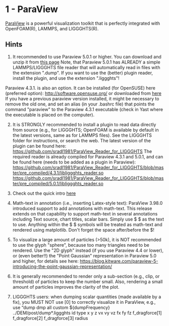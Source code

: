 
1 - ParaView
=========================

[ParaView](https://en.wikipedia.org/wiki/ParaView) is a powerful visualization toolkit that is perfectly integrated with OpenFOAM(R), LAMMPS, and LIGGGHTS(R).


Hints
----------------------------
1) It recommended to use Paraview 5.0.1 or higher. You can download and unzip it from [this page](http://www.paraview.org/download/)
Note, that Paraview 5.0.1 has ALREADY a simple LAMMPS/LIGGGHTS file reader that will automatically read in files with the extension ".dump". If you want to use the (better) plugin reader, install the plugin, and use the extension ".liggghts"!

Paraview 4.3.1. is also an option. It can be installed (for OpenSUSE) here (preferred option):
http://software.opensuse.org/
or downloaded from [here](http://www.paraview.org/)
If you have a previous paraview version installed, it might be necessary to remove the old one, and set an alias (in your .bashrc file) that points the command "paraview" to the Paraview 4.3.1 executable (check in Yast where the executable is placed on the computer).

2) It is STRONGLY recommended to install a plugin to read data directly from source (e.g., for LIGGGHTS; OpenFOAM is available by default in the latest versions, same as for LAMMPS files). See the LIGGGHTS folder for instructions, or search the web.
The latest version of the plugin can be found here:
https://github.com/sradl1981/ParaView_Reader_for_LIGGGHTS
The required reader is already compiled for Paraview 4.3.1 and 5.0.1, and can be found here (needs to be added as a plugin in Paraview):
https://github.com/sradl1981/ParaView_Reader_for_LIGGGHTS/blob/master/pre_compiled/4.3.1/libliggghts_reader.so
https://github.com/sradl1981/ParaView_Reader_for_LIGGGHTS/blob/master/pre_compiled/5.0.1/libliggghts_reader.so

3) Check out the quick intro [here](http://www.openfoam.org/docs/user/paraview.php)

4) Math-text in annotation (i.e., inserting Latex-style text): 
ParaView 3.98.0 introduced support to add annotations with math-text. This release extends on that capability to support math-text in several annotations including Text source, chart titles, scalar bars. Simply use $ <math-text> $ as the text to use. Anything within the $ <text> $ symbols will be treated as math-text and rendered using matplotlib. Don't forget the space after/before the $!

5) To visualize a large amount of particles (>50k), it is NOT recommended to use the glyph "sphere", because too many triangles need to be rendered. Use the "2D glyph" instead (if you use Paraview 4.4 or lower), or (even better!!) the "Point Gaussian" representation in Paraview 5.0 and higher, for details see here:
https://blog.kitware.com/paraview-5-introducing-the-point-gaussian-representation/

6) It is generally recommended to render only a sub-section (e.g., clip, or threshold) of particles to keep the number small. Also, rendering a small amount of particles improves the clarity of the plot.

7) LIGGGHTS users: when dumping scalar quantities (made available by a fix), you MUST NOT use [0] to correctly visualize it in ParaView, e.g., use  “dump            dmp all custom ${dumpFrequency} ../DEM/post/dump*.liggghts id type x y z vx vy vz fx fy fz f_dragforce[1] f_dragforce[2] f_dragforce[3] radius 
